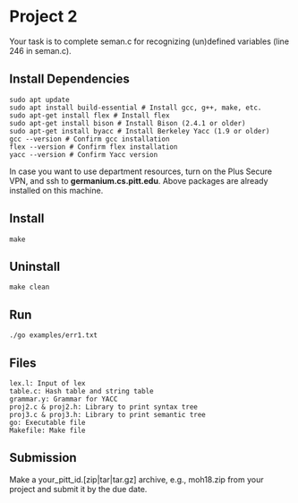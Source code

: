 
# Project 2
Your task is to complete seman.c for recognizing (un)defined variables (line 246 in seman.c).

## Install Dependencies
    sudo apt update
    sudo apt install build-essential # Install gcc, g++, make, etc. 
    sudo apt-get install flex # Install flex
    sudo apt-get install bison # Install Bison (2.4.1 or older)
    sudo apt-get install byacc # Install Berkeley Yacc (1.9 or older)
    gcc --version # Confirm gcc installation
    flex --version # Confirm flex installation
    yacc --version # Confirm Yacc version
In case you want to use department resources, turn on the Plus Secure VPN, and ssh to **germanium.cs.pitt.edu**. Above packages are already installed on this machine. 

## Install
    make 

## Uninstall
    make clean

## Run
    ./go examples/err1.txt

## Files
    lex.l: Input of lex
    table.c: Hash table and string table
    grammar.y: Grammar for YACC
    proj2.c & proj2.h: Library to print syntax tree
    proj3.c & proj3.h: Library to print semantic tree
    go: Executable file
    Makefile: Make file

## Submission
Make a your_pitt_id.[zip|tar|tar.gz] archive, e.g., moh18.zip from your project and submit it by the due date. 
